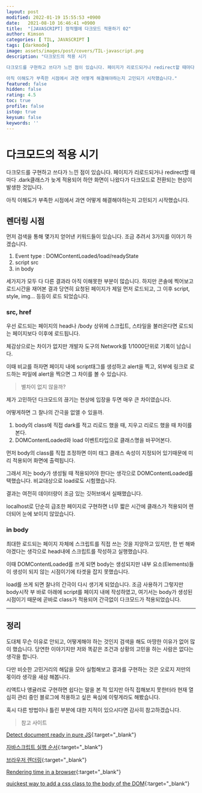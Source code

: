 ```yaml
---
layout: post
modified: 2022-01-19 15:55:53 +0900
date:   2021-08-10 16:46:41 +0900
title:  "[JAVASCRIPT] 정적웹에 다크모드 적용하기 02"
author: Kimson
categories: [ TIL, JAVASCRIPT ]
tags: [darkmode]
image: assets/images/post/covers/TIL-javascript.png
description: "다크모드의 적용 시기

다크모드를 구현하고 쓰다가 느낀 점이 있습니다. 페이지가 리로드되거나 redirect할 때마다 .dark클래스가 늦게 적용되어 하얀 화면이 나왔다가 다크모드로 전환되는 현상이 발생한 것입니다.

아직 이해도가 부족한 시점에서 과연 어떻게 해결해야하는지 고민되기 시작했습니다."
featured: false
hidden: false
rating: 4.5
toc: true
profile: false
istop: true
keysum: false
keywords: ''
---
```


# 다크모드의 적용 시기

다크모드를 구현하고 쓰다가 느낀 점이 있습니다. 페이지가 리로드되거나 redirect할 때마다 .dark클래스가 늦게 적용되어 하얀 화면이 나왔다가 다크모드로 전환되는 현상이 발생한 것입니다.

아직 이해도가 부족한 시점에서 과연 어떻게 해결해야하는지 고민되기 시작했습니다.

## 렌더링 시점

먼저 검색을 통해 몇가지 얻어낸 키워드들이 있습니다. 조금 추려서 3가지를 이야기 하겠습니다.

1. Event type : DOMContentLoaded/load/readyState
2. script src
3. in body

세가지가 모두 다 다른 결과라 아직 이해못한 부분이 많습니다. 하지만 콘솔에 찍어보고 로드시간을 재어본 결과 당연히 요청된 페이지가 제일 먼저 로드되고, 그 이후 script, style, img... 등등이 로드 되었습니다.

### src, href

우선 로드되는 페이지의 head나 /body 상위에 스크립트, 스타일을 불러온다면 로드되는 페이지보다 이후에 로드됩니다.

체감상으로는 차이가 없지만 개발자 도구의 Network를 1/1000단위로 기록이 남습니다.

이때 비교를 하자면 페이지 내에 script태그를 생성하고 alert을 찍고, 외부에 링크로 로드하는 파일에 alert을 찍으면 그 차이를 볼 수 있습니다.

> 별차이 없지 않을까?

제가 고민하던 다크모드의 끊기는 현상에 입장을 두면 매우 큰 차이였습니다.

어떻게하면 그 찰나의 간극을 없앨 수 있을까.

1. body의 class에 직접 dark를 적고 리로드 했을 때, 지우고 리로드 했을 때 차이를 본다.
2. DOMContentLoaded와 load 이벤트타입으로 클래스명을 바꾸어본다.

먼저 body의 class를 직접 조정하면 이미 태그 클래스 속성이 지정되어 있기때문에 미리 적용되어 화면에 출력됩니다.

그래서 저는 body가 생성될 때 적용되어야 한다는 생각으로 DOMContentLoaded를 택했습니다. 비교대상으로 load로도 시험했습니다.

결과는 여전히 데이터량이 조금 있는 깃허브에서 실패했습니다.

localhost로 단순히 급조한 페이지로 구현하면 너무 짧은 시간에 클래스가 적용되어 렌더되어 눈에 보이지 않았습니다.

### in body

최대한 로드되는 페이지 자체에 스크립트를 직접 쓰는 것을 지양하고 있지만, 한 번 해봐야겠다는 생각으로 head내에 스크립트를 작성하고 실행했습니다.

이때 DOMContentLoaded를 쓰게 되면 body는 생성되지만 내부 요소(Elements)들이 생성이 되지 않는 시점이기에 타겟을 잡지 못했습니다.

load를 쓰게 되면 찰나의 간극이 다시 생기게 되었습니다. 조금 사용하기 그렇지만 body시작 부 바로 아래에 script를 페이지 내에 작성하였고, 여기서는 body가 생성된 시점이기 때문에 곧바로 class가 적용되어 간극없이 다크모드가 적용되었습니다.

-----

## 정리

도대체 무슨 이유로 안되고, 어떻게해야 하는 것인지 검색을 해도 마땅한 이유가 없어 많이 했습니다. 당연한 이야기지만 저와 똑같은 조건과 상황의 고민을 하는 사람은 없다는 생각을 합니다.

다만 비슷한 고민거리의 해답을 모아 실험해보고 결과를 구현하는 것은 오로지 저만의 몫이라 생각을 새삼 해봅니다.

리액트나 앵귤러로 구현하면 쉽다는 말을 본 적 있지만 아직 접해보지 못한터라 현재 열심히 관리 중인 블로그에 적용하고 싶은 욕심에 이렇게라도 해봤습니다.

혹시 다른 방법이나 틀린 부분에 대한 지적이 있으시다면 감사히 참고하겠습니다.

> 참고 사이트

[Detect document ready in pure JS](https://www.jstips.co/en/javascript/detect-document-ready-in-pure-js/){:target="_blank"}

[자바스크립트 실행 순서](https://doitnow-man.tistory.com/128){:target="_blank"}

[브라우저 렌더링](https://12bme.tistory.com/140){:target="_blank"}

[Rendering time in a browser](https://stackoverflow.com/questions/2516665/how-can-i-monitor-the-rendering-time-in-a-browser){:target="_blank"}

[quickest way to add a css class to the body of the DOM](https://stackoverflow.com/questions/17457583/safe-and-quickest-way-to-add-a-css-class-to-the-body-of-the-dom){:target="_blank"}